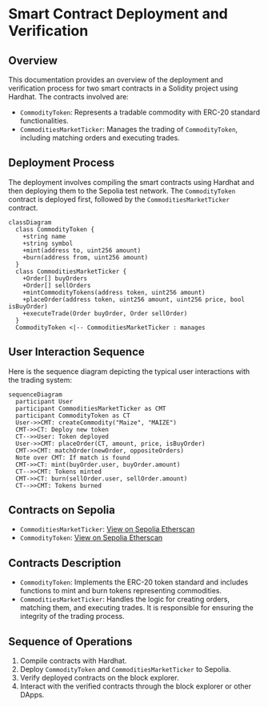 
# Smart Contract Deployment and Verification

## Overview

This documentation provides an overview of the deployment and verification process for two smart contracts in a Solidity project using Hardhat. The contracts involved are:

- `CommodityToken`: Represents a tradable commodity with ERC-20 standard functionalities.
- `CommoditiesMarketTicker`: Manages the trading of `CommodityToken`, including matching orders and executing trades.

## Deployment Process

The deployment involves compiling the smart contracts using Hardhat and then deploying them to the Sepolia test network. The `CommodityToken` contract is deployed first, followed by the `CommoditiesMarketTicker` contract.

```mermaid
classDiagram
  class CommodityToken {
    +string name
    +string symbol
    +mint(address to, uint256 amount)
    +burn(address from, uint256 amount)
  }
  class CommoditiesMarketTicker {
    +Order[] buyOrders
    +Order[] sellOrders
    +mintCommodityTokens(address token, uint256 amount)
    +placeOrder(address token, uint256 amount, uint256 price, bool isBuyOrder)
    +executeTrade(Order buyOrder, Order sellOrder)
  }
  CommodityToken <|-- CommoditiesMarketTicker : manages
```

## User Interaction Sequence

Here is the sequence diagram depicting the typical user interactions with the trading system:

```mermaid
sequenceDiagram
  participant User
  participant CommoditiesMarketTicker as CMT
  participant CommodityToken as CT
  User->>CMT: createCommodity("Maize", "MAIZE")
  CMT->>CT: Deploy new token
  CT-->>User: Token deployed
  User->>CMT: placeOrder(CT, amount, price, isBuyOrder)
  CMT->>CMT: matchOrder(newOrder, oppositeOrders)
  Note over CMT: If match is found
  CMT->>CT: mint(buyOrder.user, buyOrder.amount)
  CT-->>CMT: Tokens minted
  CMT->>CT: burn(sellOrder.user, sellOrder.amount)
  CT-->>CMT: Tokens burned
```

## Contracts on Sepolia

- `CommoditiesMarketTicker`: [View on Sepolia Etherscan](https://sepolia.etherscan.io/address/0x4F044B8375c49a181d3C0Da537eAB3d132cB766e#code)
- `CommodityToken`: [View on Sepolia Etherscan](https://sepolia.etherscan.io/address/0x94ea3F341268cF911a00E635BCF40A1BC0c7ef1b#code)

## Contracts Description

- `CommodityToken`: Implements the ERC-20 token standard and includes functions to mint and burn tokens representing commodities.
- `CommoditiesMarketTicker`: Handles the logic for creating orders, matching them, and executing trades. It is responsible for ensuring the integrity of the trading process.

## Sequence of Operations

1. Compile contracts with Hardhat.
2. Deploy `CommodityToken` and `CommoditiesMarketTicker` to Sepolia.
3. Verify deployed contracts on the block explorer.
4. Interact with the verified contracts through the block explorer or other DApps.
